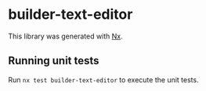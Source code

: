 # builder-text-editor

This library was generated with [Nx](https://nx.dev).

## Running unit tests

Run `nx test builder-text-editor` to execute the unit tests.
